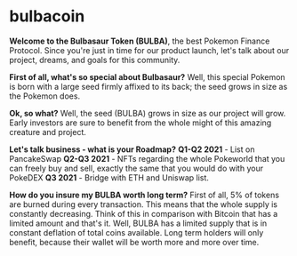 # bulbacoin

__Welcome to the Bulbasaur Token (BULBA)__, the best Pokemon Finance Protocol. Since you're just in time for our product launch, let's talk about our project, dreams, and goals for this community.


__First of all, what's so special about Bulbasaur?__
Well, this special Pokemon is born with a large seed firmly affixed to its back; the seed grows in size as the Pokemon does.

__Ok, so what?__
Well, the seed (BULBA) grows in size as our project will grow. Early investors are sure to benefit from the whole might of this amazing creature and project.

__Let's talk business - what is your Roadmap?__
__Q1-Q2 2021__ - List on PancakeSwap
__Q2-Q3 2021__ - NFTs regarding the whole Pokeworld that you can freely buy and sell, exactly the same that you would do with your PokeDEX
__Q3 2021__ - Bridge with ETH and Uniswap list.

__How do you insure my BULBA worth long term?__
First of all, 5% of tokens are burned during every transaction. This means that the whole supply is constantly decreasing. Think of this in comparison with Bitcoin that has a limited amount and that's it. Well, BULBA has a limited supply that is in constant deflation of total coins available. Long term holders will only benefit, because their wallet will be worth more and more over time.

